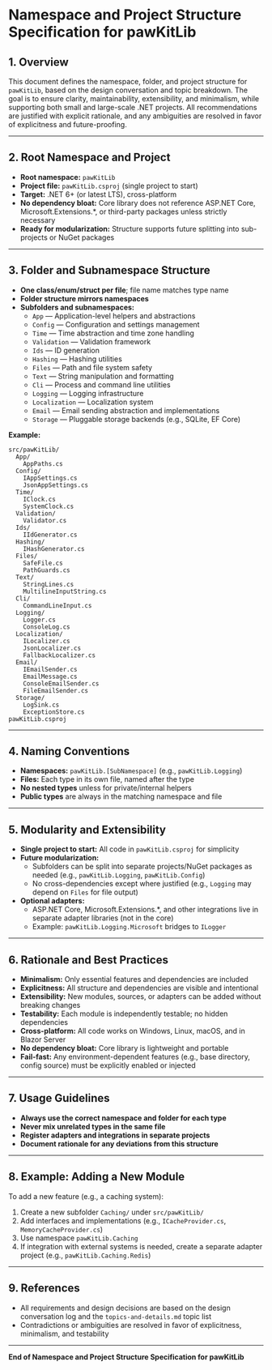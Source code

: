 # Namespace and Project Structure Specification for pawKitLib

## 1. Overview

This document defines the namespace, folder, and project structure for `pawKitLib`, based on the design conversation and topic breakdown. The goal is to ensure clarity, maintainability, extensibility, and minimalism, while supporting both small and large-scale .NET projects. All recommendations are justified with explicit rationale, and any ambiguities are resolved in favor of explicitness and future-proofing.

---

## 2. Root Namespace and Project

- **Root namespace:** `pawKitLib`
- **Project file:** `pawKitLib.csproj` (single project to start)
- **Target:** .NET 6+ (or latest LTS), cross-platform
- **No dependency bloat:** Core library does not reference ASP.NET Core, Microsoft.Extensions.*, or third-party packages unless strictly necessary
- **Ready for modularization:** Structure supports future splitting into sub-projects or NuGet packages

---

## 3. Folder and Subnamespace Structure

- **One class/enum/struct per file**; file name matches type name
- **Folder structure mirrors namespaces**
- **Subfolders and subnamespaces:**
  - `App` — Application-level helpers and abstractions
  - `Config` — Configuration and settings management
  - `Time` — Time abstraction and time zone handling
  - `Validation` — Validation framework
  - `Ids` — ID generation
  - `Hashing` — Hashing utilities
  - `Files` — Path and file system safety
  - `Text` — String manipulation and formatting
  - `Cli` — Process and command line utilities
  - `Logging` — Logging infrastructure
  - `Localization` — Localization system
  - `Email` — Email sending abstraction and implementations
  - `Storage` — Pluggable storage backends (e.g., SQLite, EF Core)

**Example:**
```
src/pawKitLib/
  App/
    AppPaths.cs
  Config/
    IAppSettings.cs
    JsonAppSettings.cs
  Time/
    IClock.cs
    SystemClock.cs
  Validation/
    Validator.cs
  Ids/
    IIdGenerator.cs
  Hashing/
    IHashGenerator.cs
  Files/
    SafeFile.cs
    PathGuards.cs
  Text/
    StringLines.cs
    MultilineInputString.cs
  Cli/
    CommandLineInput.cs
  Logging/
    Logger.cs
    ConsoleLog.cs
  Localization/
    ILocalizer.cs
    JsonLocalizer.cs
    FallbackLocalizer.cs
  Email/
    IEmailSender.cs
    EmailMessage.cs
    ConsoleEmailSender.cs
    FileEmailSender.cs
  Storage/
    LogSink.cs
    ExceptionStore.cs
pawKitLib.csproj
```

---

## 4. Naming Conventions

- **Namespaces:** `pawKitLib.[SubNamespace]` (e.g., `pawKitLib.Logging`)
- **Files:** Each type in its own file, named after the type
- **No nested types** unless for private/internal helpers
- **Public types** are always in the matching namespace and file

---

## 5. Modularity and Extensibility

- **Single project to start:** All code in `pawKitLib.csproj` for simplicity
- **Future modularization:**
  - Subfolders can be split into separate projects/NuGet packages as needed (e.g., `pawKitLib.Logging`, `pawKitLib.Config`)
  - No cross-dependencies except where justified (e.g., `Logging` may depend on `Files` for file output)
- **Optional adapters:**
  - ASP.NET Core, Microsoft.Extensions.*, and other integrations live in separate adapter libraries (not in the core)
  - Example: `pawKitLib.Logging.Microsoft` bridges to `ILogger`

---

## 6. Rationale and Best Practices

- **Minimalism:** Only essential features and dependencies are included
- **Explicitness:** All structure and dependencies are visible and intentional
- **Extensibility:** New modules, sources, or adapters can be added without breaking changes
- **Testability:** Each module is independently testable; no hidden dependencies
- **Cross-platform:** All code works on Windows, Linux, macOS, and in Blazor Server
- **No dependency bloat:** Core library is lightweight and portable
- **Fail-fast:** Any environment-dependent features (e.g., base directory, config source) must be explicitly enabled or injected

---

## 7. Usage Guidelines

- **Always use the correct namespace and folder for each type**
- **Never mix unrelated types in the same file**
- **Register adapters and integrations in separate projects**
- **Document rationale for any deviations from this structure**

---

## 8. Example: Adding a New Module

To add a new feature (e.g., a caching system):
1. Create a new subfolder `Caching/` under `src/pawKitLib/`
2. Add interfaces and implementations (e.g., `ICacheProvider.cs`, `MemoryCacheProvider.cs`)
3. Use namespace `pawKitLib.Caching`
4. If integration with external systems is needed, create a separate adapter project (e.g., `pawKitLib.Caching.Redis`)

---

## 9. References

- All requirements and design decisions are based on the design conversation log and the `topics-and-details.md` topic list
- Contradictions or ambiguities are resolved in favor of explicitness, minimalism, and testability

---

**End of Namespace and Project Structure Specification for pawKitLib**
